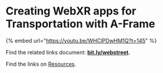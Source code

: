 # Creating WebXR apps for Transportation with A-Frame

{% embed url="https://youtu.be/WHClPDwHM1Q?t=145" %}

Find the related links document: [**bit.ly/webstreet**](http://bit.ly/webstreet)**.**

Find the links on [Resources](../resources.md).

